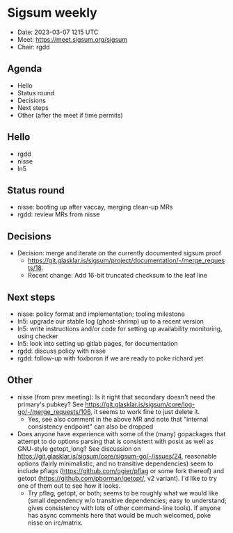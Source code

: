 # Sigsum weekly

  - Date: 2023-03-07 1215 UTC
  - Meet: https://meet.sigsum.org/sigsum
  - Chair: rgdd

## Agenda

  - Hello
  - Status round
  - Decisions
  - Next steps
  - Other (after the meet if time permits)

## Hello

  - rgdd
  - nisse
  - ln5

## Status round

  - nisse: booting up after vaccay, merging clean-up MRs
  - rgdd: review MRs from nisse

## Decisions

  - Decision: merge and iterate on the currently documented sigsum proof
    - https://git.glasklar.is/sigsum/project/documentation/-/merge_requests/18.
    - Recent change: Add 16-bit truncated checksum to the leaf line

## Next steps

  - nisse: policy format and implementation; tooling milestone
  - ln5: upgrade our stable log (ghost-shrimp) up to a recent version
  - ln5: write instructions and/or code for setting up availability monitoring,
    using checker
  - ln5: look into setting up gitlab pages, for documentation
  - rgdd: discuss policy with nisse
  - rgdd: follow-up with foxboron if we are ready to poke richard yet

## Other

  - nisse (from prev meeting): Is it right that secondary doesn't need the
    primary's pubkey? See
    https://git.glasklar.is/sigsum/core/log-go/-/merge_requests/106, it seems to
    work fine to just delete it.
    - Yes, see also comment in the above MR and note that "internal consistency
      endpoint" can also be dropped
  - Does anyone have experience with some of the (many) gopackages that attempt
    to do options parsing that is consistent with posix as well as GNU-style
    getopt_long? See discussion on
    https://git.glasklar.is/sigsum/core/sigsum-go/-/issues/24, reasonable
    options (fairly minimalistic, and no transitive dependencies) seem to
    include pflags (https://github.com/ogier/pflag or some fork thereof) and
    getopt (https://github.com/pborman/getopt/, v2 variant). I'd like to try one
    of them out to see how it looks.
    - Try pflag, getopt, or both; seems to be roughly what we would like (small
      dependency w/o transitive dependencies; easy to understand; gives
      consistency with lots of other command-line tools).  If anyone has async
      comments here that would be much welcomed, poke nisse on irc/matrix.
